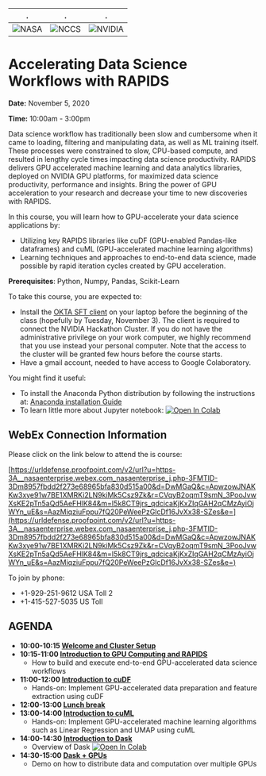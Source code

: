 | . | . | . |
| - | - | - |
| ![NASA](http://www.nasa.gov/sites/all/themes/custom/nasatwo/images/nasa-logo.svg) | ![NCCS](https://www.nccs.nasa.gov/sites/default/files/NCCS_Logo_0.png) | ![NVIDIA](https://eyedohistory.files.wordpress.com/2016/03/nvidialogo.jpg) |

# Accelerating Data Science Workflows with RAPIDS

**Date:** November 5, 2020

**Time:** 10:00am - 3:00pm

Data science workflow has traditionally been slow and cumbersome when it came to loading, filtering and manipulating data, as well as ML training itself. These processes were constrained to slow, CPU-based compute, and resulted in lengthy cycle times impacting data science productivity. RAPIDS delivers GPU accelerated machine learning and data analytics libraries, deployed on NVIDIA GPU platforms, for maximized data science productivity, performance and insights. Bring the power of GPU acceleration to your research and decrease your time to new discoveries with RAPIDS.

In this course, you will learn how to GPU-accelerate your data science applications by:

- Utilizing key RAPIDS libraries like cuDF (GPU-enabled Pandas-like dataframes) and cuML (GPU-accelerated machine learning algorithms)
- Learning techniques and approaches to end-to-end data science, made possible by rapid iteration cycles created by GPU acceleration.


**Prerequisites**: Python, Numpy, Pandas, Scikit-Learn

To take this course, you are expected to:

- Install the [OKTA SFT client](https://github.com/astg606/py_courses/blob/master/rapids/Hackathon_Cluster_Instructions_NASA.pptx) on your laptop before the beginning of the class (hopefully by Tuesday, November 3). The client is required to connect the NVIDIA Hackathon Cluster. If you do not have the administrative privilege on your work computer, we highly recommend that you use instead your personal computer. Note that the access to the cluster will be granted few hours before the course starts.
- Have a gmail account, needed to have access to Google Colaboratory.

You might find it useful:

- To install the Anaconda Python distribution by following the instructions at: [Anaconda installation Guide](https://docs.continuum.io/anaconda/install/)
- To learn little more about Jupyter notebook: 
 [![Open In Colab](https://colab.research.google.com/assets/colab-badge.svg)](https://colab.research.google.com/github/astg606/py_materials/blob/master/jupyter_notebook/jupyter_notebook_introduction.ipynb)

## WebEx Connection Information

Please click on the link below to attend the is course:

[https://urldefense.proofpoint.com/v2/url?u=https-3A__nasaenterprise.webex.com_nasaenterprise_j.php-3FMTID-3Dm8957fbdd2f273e68965bfa830d515a00&d=DwMGaQ&c=ApwzowJNAKKw3xye91w7BE1XMRKi2LN9kiMk5Csz9Zk&r=CVqyB2oqmT9smN_3PooJvwXsKE2pTn5aQd5AeFHlK84&m=I5k8CT9jrs_qdcicaKjKxZIqGAH2qCMzAyiOjWYn_uE&s=AazMiqziuFppu7fQ20PeWeePzGlcDf16JvXx38-SZes&e=](https://urldefense.proofpoint.com/v2/url?u=https-3A__nasaenterprise.webex.com_nasaenterprise_j.php-3FMTID-3Dm8957fbdd2f273e68965bfa830d515a00&d=DwMGaQ&c=ApwzowJNAKKw3xye91w7BE1XMRKi2LN9kiMk5Csz9Zk&r=CVqyB2oqmT9smN_3PooJvwXsKE2pTn5aQd5AeFHlK84&m=I5k8CT9jrs_qdcicaKjKxZIqGAH2qCMzAyiOjWYn_uE&s=AazMiqziuFppu7fQ20PeWeePzGlcDf16JvXx38-SZes&e=)

To join by phone:

- +1-929-251-9612 USA Toll 2
- +1-415-527-5035 US Toll

## AGENDA

- **10:00-10:15 [Welcome and Cluster Setup](#)**
- **10:15-11:00 [Introduction to GPU Computing and RAPIDS](#)**
     - How to build and execute end-to-end GPU-accelerated data science workflows
- **11:00-12:00 [Introduction to cuDF](#)**
     - Hands-on: Implement GPU-accelerated data preparation and feature extraction using cuDF
- **12:00-13:00 [Lunch break](#)**
- **13:00-14:00 [Introduction to cuML](#)**
     - Hands-on: Implement GPU-accelerated machine learning algorithms such as Linear Regression and UMAP using cuML
- **14:00-14:30 [Introduction to Dask](#)**
     - Overview of Dask [![Open In Colab](https://colab.research.google.com/assets/colab-badge.svg)](https://colab.research.google.com/github/astg606/py_materials/blob/master/dask/overview_dask.ipynb)
- **14:30-15:00 [Dask + GPUs](#)**
     - Demo on how to distribute data and computation over multiple GPUs



<!---
| 17:15-17:30 | **Feedback Session** |  |  |
| 17:15-17:30 | **Feedback Session** |  <a href="https://www.surveymonkey.com/r/PWQVXH5"> Evaluation Survey </a> | |
--->
